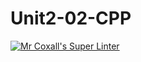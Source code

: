 # Unit2-02-CPP
[![Mr Coxall's Super Linter](https://github.com/ICS3U-Programming-Katie-G/Unit2-02-CPP/workflows/Mr%20Coxall's%20Super%20Linter/badge.svg)](https://github.com/ICS3U-Programming-Katie-G/Unit2-02-CPP/actions/)
